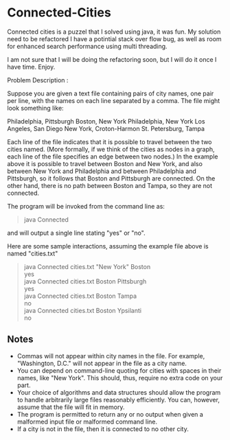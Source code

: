 Connected-Cities
================

Connected cities is a puzzel that I solved using java, it was fun.
My solution need to be refactored I have a potintial stack over flow bug, as well as room for enhanced search performance using multi threading.

I am not sure that I will be doing the refactoring soon, but I will do it once I have time.
Enjoy.

Problem Description :

Suppose you are given a text file containing pairs of city names, one pair per line, with the names on each line separated by a comma.
The file might look something like:

Philadelphia, Pittsburgh
Boston, New York
Philadelphia, New York
Los Angeles, San Diego
New York, Croton-Harmon
St. Petersburg, Tampa

Each line of the file indicates that it is possible to travel between the two cities named. (More formally, if we think of the cities as nodes in a graph, each line of the file specifies an edge between two nodes.)
In the example above it is possible to travel between Boston and New York, and also between New York and Philadelphia and between Philadelphia and Pittsburgh, so it follows that Boston and Pittsburgh are connected. On the other hand, there is no path between Boston and Tampa, so they are not connected.

The program will be invoked from the command line as:
> java Connected <filename> <cityname1> <cityname2>

and will output a single line stating "yes" or "no".

Here are some sample interactions, assuming the example file above is named "cities.txt"

> java Connected cities.txt "New York" Boston <br>yes<br>
> java Connected cities.txt Boston Pittsburgh <br>yes<br>
> java Connected cities.txt Boston Tampa <br>no<br>
> java Connected cities.txt Boston Ypsilanti <br>no<br>


Notes
--------------------------------
- Commas will not appear within city names in the file. For example, "Washington, D.C." will not appear in the file as a city name. 
- You can depend on command-line quoting for cities with spaces in their names, like "New York". This should, thus, require no extra code on your part. 
- Your choice of algorithms and data structures should allow the program to handle arbitrarily large files reasonably efficiently. You can, however, assume that the file will fit in memory. 
- The program is permitted to return any or no output when given a malformed input file or malformed command line. 
- If a city is not in the file, then it is connected to no other city. 
